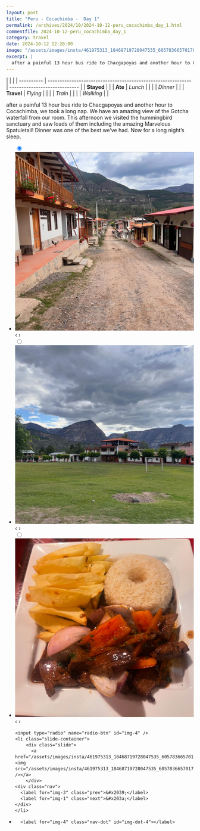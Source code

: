 ```yaml
---
layout: post
title: "Peru - Cocachimba -  Day 1"
permalink: /archives/2024/10/2024-10-12-peru_cocachimba_day_1.html
commentfile: 2024-10-12-peru_cocachimba_day_1
category: travel
date: 2024-10-12 12:28:00
image: "/assets/images/insta/461975313_18468719728047535_6057836657017831825_n_17994320828701456.jpg"
excerpt: |
  after a painful 13 hour bus ride to Chacgapoyas and another hour to Cocachimba, we took a long nap. We have an amazing view of the Gotcha waterfall from our room. This afternoon we visited the hummingbird sanctuary and saw loads of them including the amazing Marvelous Spatuletail! Dinner was one of the best we’ve had. Now for a long night’s sleep.
---
```


|            |                                                              |
| ---------- | ------------------------------------------------------------ | ----------------------------- |
| **Stayed** |  |
| **Ate**    | _Lunch_                                                      |          |
|            | _Dinner_                                                     |          |
| **Travel** | _Flying_                                                     |          |
|            | _Train_                                                      |          |
|            | _Walking_                                                    |          |


after a painful 13 hour bus ride to Chacgapoyas and another hour to Cocachimba, we took a long nap. We have an amazing view of the Gotcha waterfall from our room. This afternoon we visited the hummingbird sanctuary and saw loads of them including the amazing Marvelous Spatuletail! Dinner was one of the best we’ve had. Now for a long night’s sleep.


<ul class="slides">
    <input type="radio" name="radio-btn" id="img-1" checked="checked" />
    <li class="slide-container">
        <div class="slide">
          <a href="/assets/images/insta/462213849_18468719743047535_5673480940685507136_n_18355171885189464.jpg"><img src="/assets/images/insta/462213849_18468719743047535_5673480940685507136_n_18355171885189464.jpg" /></a>
        </div>
    <div class="nav">
      <label for="img-4" class="prev">&#x2039;</label>
      <label for="img-2" class="next">&#x203a;</label>
    </div>
    </li>
        <input type="radio" name="radio-btn" id="img-2"  />
    <li class="slide-container">
        <div class="slide">
          <a href="/assets/images/insta/462231680_18468719761047535_3651407268537588527_n_18022421060241893.jpg"><img src="/assets/images/insta/462231680_18468719761047535_3651407268537588527_n_18022421060241893.jpg" /></a>
        </div>
    <div class="nav">
      <label for="img-1" class="prev">&#x2039;</label>
      <label for="img-3" class="next">&#x203a;</label>
    </div>
    </li>
        <input type="radio" name="radio-btn" id="img-3"  />
    <li class="slide-container">
        <div class="slide">
          <a href="/assets/images/insta/462124448_18468719752047535_5888564430851245666_n_18325319122152689.jpg"><img src="/assets/images/insta/462124448_18468719752047535_5888564430851245666_n_18325319122152689.jpg" /></a>
        </div>
    <div class="nav">
      <label for="img-2" class="prev">&#x2039;</label>
      <label for="img-4" class="next">&#x203a;</label>
    </div>
    </li>
    
    <input type="radio" name="radio-btn" id="img-4" />
    <li class="slide-container">
        <div class="slide">
          <a href="/assets/images/insta/461975313_18468719728047535_6057836657017831825_n_17994320828701456.jpg"><img src="/assets/images/insta/461975313_18468719728047535_6057836657017831825_n_17994320828701456.jpg" /></a>
        </div>
    <div class="nav">
      <label for="img-3" class="prev">&#x2039;</label>
      <label for="img-1" class="next">&#x203a;</label>
    </div>
    </li>
			
<li class="nav-dots">
      <label for="img-1" class="nav-dot" id="img-dot-1"></label>
      <label for="img-2" class="nav-dot" id="img-dot-2"></label>
      <label for="img-3" class="nav-dot" id="img-dot-3"></label>

      <label for="img-4" class="nav-dot" id="img-dot-4"></label>

</li>
</ul>        
             

		